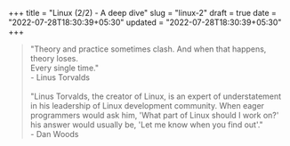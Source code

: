 +++
title = "Linux (2/2) - A deep dive"
slug = "linux-2"
draft = true
date = "2022-07-28T18:30:39+05:30"
updated = "2022-07-28T18:30:39+05:30"
+++

<blockquote>
"Theory and practice sometimes clash. And when that happens, theory loses.<br>
Every single time."
<div class="text-right">- Linus Torvalds</div>
<br>
"Linus Torvalds, the creator of Linux, is an expert of understatement in his leadership of Linux development community. When eager programmers would ask him, 'What part of Linux should I work on?' his answer would usually be, 'Let me know when you find out'."
<div class="text-right">- Dan Woods</div>
</blockquote>

<!-- Ref part 1 -->

<!-- A linux in itself is just a kernel *(knows how to use hardware, but doesn't know what to do)*. A linux distro is what makes linux an Operating System -->
<!--
Because it runs from high-end servers to desktops and all the way to embedded platforms like raspberry-pi, there are numerous install methods available listed on particular distro's docs/wiki.

Mainly you'll find these three options:

* **iso:** Go-to option for desktop-linux (allows you to test linux without installing, and assist you in the installing process).
* **tar:** For manually format disk drive, direct extract and finish install (scriptable, good for servers).
* **chroot:** Similar to tar method, but can use internet.
-->

<!-- ## Design Principles (UnixPhilosophy) -->
<!-- ## Imp groups (XDG/FreeDesktop) -->
<!-- ## UEFI/FileSystems/Startup (article ref) -->
<!-- ## BaseDistros / (tldr)lfs - should you try it? -->
